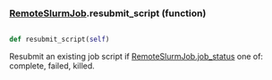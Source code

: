 ### [RemoteSlurmJob](RemoteSlurmJob.md).resubmit_script (function)


```py

def resubmit_script(self)

```



Resubmit an existing job script if [RemoteSlurmJob.job_status](RemoteSlurmJob.job_status.md) one of: complete,
failed, killed.


